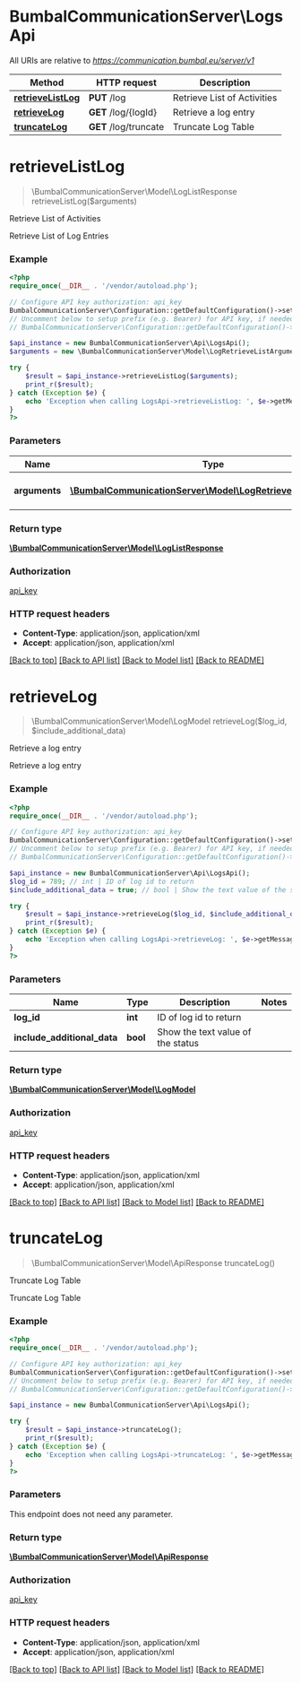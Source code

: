 # BumbalCommunicationServer\LogsApi

All URIs are relative to *https://communication.bumbal.eu/server/v1*

Method | HTTP request | Description
------------- | ------------- | -------------
[**retrieveListLog**](LogsApi.md#retrieveListLog) | **PUT** /log | Retrieve List of Activities
[**retrieveLog**](LogsApi.md#retrieveLog) | **GET** /log/{logId} | Retrieve a log entry
[**truncateLog**](LogsApi.md#truncateLog) | **GET** /log/truncate | Truncate Log Table


# **retrieveListLog**
> \BumbalCommunicationServer\Model\LogListResponse retrieveListLog($arguments)

Retrieve List of Activities

Retrieve List of Log Entries

### Example
```php
<?php
require_once(__DIR__ . '/vendor/autoload.php');

// Configure API key authorization: api_key
BumbalCommunicationServer\Configuration::getDefaultConfiguration()->setApiKey('ApiKey', 'YOUR_API_KEY');
// Uncomment below to setup prefix (e.g. Bearer) for API key, if needed
// BumbalCommunicationServer\Configuration::getDefaultConfiguration()->setApiKeyPrefix('ApiKey', 'Bearer');

$api_instance = new BumbalCommunicationServer\Api\LogsApi();
$arguments = new \BumbalCommunicationServer\Model\LogRetrieveListArguments(); // \BumbalCommunicationServer\Model\LogRetrieveListArguments | Log RetrieveList Arguments

try {
    $result = $api_instance->retrieveListLog($arguments);
    print_r($result);
} catch (Exception $e) {
    echo 'Exception when calling LogsApi->retrieveListLog: ', $e->getMessage(), PHP_EOL;
}
?>
```

### Parameters

Name | Type | Description  | Notes
------------- | ------------- | ------------- | -------------
 **arguments** | [**\BumbalCommunicationServer\Model\LogRetrieveListArguments**](../Model/LogRetrieveListArguments.md)| Log RetrieveList Arguments |

### Return type

[**\BumbalCommunicationServer\Model\LogListResponse**](../Model/LogListResponse.md)

### Authorization

[api_key](../../README.md#api_key)

### HTTP request headers

 - **Content-Type**: application/json, application/xml
 - **Accept**: application/json, application/xml

[[Back to top]](#) [[Back to API list]](../../README.md#documentation-for-api-endpoints) [[Back to Model list]](../../README.md#documentation-for-models) [[Back to README]](../../README.md)

# **retrieveLog**
> \BumbalCommunicationServer\Model\LogModel retrieveLog($log_id, $include_additional_data)

Retrieve a log entry

Retrieve a log entry

### Example
```php
<?php
require_once(__DIR__ . '/vendor/autoload.php');

// Configure API key authorization: api_key
BumbalCommunicationServer\Configuration::getDefaultConfiguration()->setApiKey('ApiKey', 'YOUR_API_KEY');
// Uncomment below to setup prefix (e.g. Bearer) for API key, if needed
// BumbalCommunicationServer\Configuration::getDefaultConfiguration()->setApiKeyPrefix('ApiKey', 'Bearer');

$api_instance = new BumbalCommunicationServer\Api\LogsApi();
$log_id = 789; // int | ID of log id to return
$include_additional_data = true; // bool | Show the text value of the status

try {
    $result = $api_instance->retrieveLog($log_id, $include_additional_data);
    print_r($result);
} catch (Exception $e) {
    echo 'Exception when calling LogsApi->retrieveLog: ', $e->getMessage(), PHP_EOL;
}
?>
```

### Parameters

Name | Type | Description  | Notes
------------- | ------------- | ------------- | -------------
 **log_id** | **int**| ID of log id to return |
 **include_additional_data** | **bool**| Show the text value of the status |

### Return type

[**\BumbalCommunicationServer\Model\LogModel**](../Model/LogModel.md)

### Authorization

[api_key](../../README.md#api_key)

### HTTP request headers

 - **Content-Type**: application/json, application/xml
 - **Accept**: application/json, application/xml

[[Back to top]](#) [[Back to API list]](../../README.md#documentation-for-api-endpoints) [[Back to Model list]](../../README.md#documentation-for-models) [[Back to README]](../../README.md)

# **truncateLog**
> \BumbalCommunicationServer\Model\ApiResponse truncateLog()

Truncate Log Table

Truncate Log Table

### Example
```php
<?php
require_once(__DIR__ . '/vendor/autoload.php');

// Configure API key authorization: api_key
BumbalCommunicationServer\Configuration::getDefaultConfiguration()->setApiKey('ApiKey', 'YOUR_API_KEY');
// Uncomment below to setup prefix (e.g. Bearer) for API key, if needed
// BumbalCommunicationServer\Configuration::getDefaultConfiguration()->setApiKeyPrefix('ApiKey', 'Bearer');

$api_instance = new BumbalCommunicationServer\Api\LogsApi();

try {
    $result = $api_instance->truncateLog();
    print_r($result);
} catch (Exception $e) {
    echo 'Exception when calling LogsApi->truncateLog: ', $e->getMessage(), PHP_EOL;
}
?>
```

### Parameters
This endpoint does not need any parameter.

### Return type

[**\BumbalCommunicationServer\Model\ApiResponse**](../Model/ApiResponse.md)

### Authorization

[api_key](../../README.md#api_key)

### HTTP request headers

 - **Content-Type**: application/json, application/xml
 - **Accept**: application/json, application/xml

[[Back to top]](#) [[Back to API list]](../../README.md#documentation-for-api-endpoints) [[Back to Model list]](../../README.md#documentation-for-models) [[Back to README]](../../README.md)

